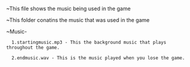 ~This file shows the music being used in the game

~This folder conatins the music that was used in the game

~Music-

      1.startingmusic.mp3 - This the background music that plays throughout the game.
      
      2.endmusic.wav - This is the music played when you lose the game.
